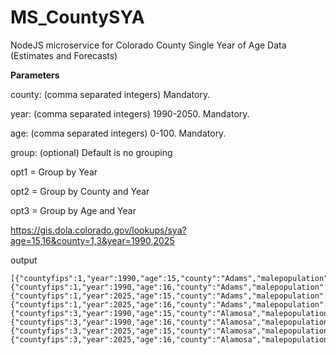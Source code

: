 # MS_CountySYA
NodeJS microservice for Colorado County Single Year of Age Data (Estimates and Forecasts)


**Parameters**

county: (comma separated integers)  Mandatory.

year: (comma separated integers)  1990-2050. Mandatory.

age: (comma separated integers)  0-100. Mandatory.

group: (optional)   Default is no grouping

  opt1 = Group by Year
  
  opt2 = Group by County and Year
  
  opt3 = Group by Age and Year
  

https://gis.dola.colorado.gov/lookups/sya?age=15,16&county=1,3&year=1990,2025

output
```
[{"countyfips":1,"year":1990,"age":15,"county":"Adams","malepopulation":"1902","femalepopulation":"1801","datatype":"Estimate"},
{"countyfips":1,"year":1990,"age":16,"county":"Adams","malepopulation":"1829","femalepopulation":"1747","datatype":"Estimate"},
{"countyfips":1,"year":2025,"age":15,"county":"Adams","malepopulation":"4432.42","femalepopulation":"4053.31","datatype":"Forecast"},
{"countyfips":1,"year":2025,"age":16,"county":"Adams","malepopulation":"4428.82","femalepopulation":"4161.48","datatype":"Forecast"},
{"countyfips":3,"year":1990,"age":15,"county":"Alamosa","malepopulation":"94","femalepopulation":"90","datatype":"Estimate"},
{"countyfips":3,"year":1990,"age":16,"county":"Alamosa","malepopulation":"99","femalepopulation":"99","datatype":"Estimate"},
{"countyfips":3,"year":2025,"age":15,"county":"Alamosa","malepopulation":"127.5","femalepopulation":"143.61","datatype":"Forecast"},
{"countyfips":3,"year":2025,"age":16,"county":"Alamosa","malepopulation":"139.62","femalepopulation":"161.74","datatype":"Forecast"}]
```
